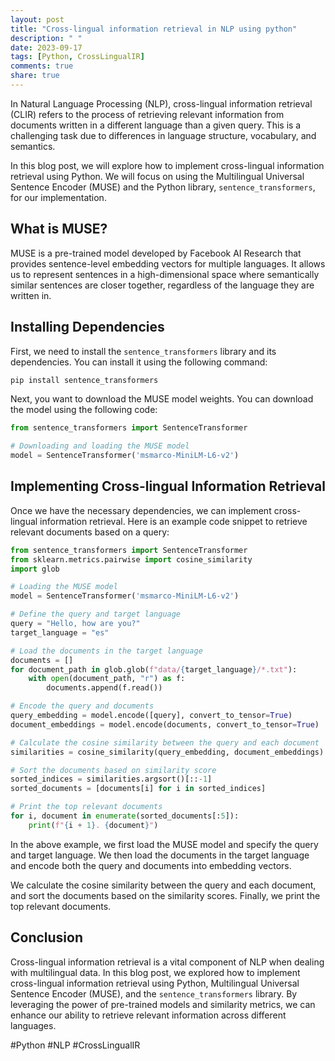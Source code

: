 ```yaml
---
layout: post
title: "Cross-lingual information retrieval in NLP using python"
description: " "
date: 2023-09-17
tags: [Python, CrossLingualIR]
comments: true
share: true
---
```


In Natural Language Processing (NLP), cross-lingual information retrieval (CLIR) refers to the process of retrieving relevant information from documents written in a different language than a given query. This is a challenging task due to differences in language structure, vocabulary, and semantics.

In this blog post, we will explore how to implement cross-lingual information retrieval using Python. We will focus on using the Multilingual Universal Sentence Encoder (MUSE) and the Python library, `sentence_transformers`, for our implementation.

## What is MUSE?

MUSE is a pre-trained model developed by Facebook AI Research that provides sentence-level embedding vectors for multiple languages. It allows us to represent sentences in a high-dimensional space where semantically similar sentences are closer together, regardless of the language they are written in.

## Installing Dependencies

First, we need to install the `sentence_transformers` library and its dependencies. You can install it using the following command:

```python
pip install sentence_transformers
```

Next, you want to download the MUSE model weights. You can download the model using the following code:

```python
from sentence_transformers import SentenceTransformer

# Downloading and loading the MUSE model
model = SentenceTransformer('msmarco-MiniLM-L6-v2')
```

## Implementing Cross-lingual Information Retrieval

Once we have the necessary dependencies, we can implement cross-lingual information retrieval. Here is an example code snippet to retrieve relevant documents based on a query:

```python
from sentence_transformers import SentenceTransformer
from sklearn.metrics.pairwise import cosine_similarity
import glob

# Loading the MUSE model
model = SentenceTransformer('msmarco-MiniLM-L6-v2')

# Define the query and target language
query = "Hello, how are you?"
target_language = "es"

# Load the documents in the target language
documents = []
for document_path in glob.glob(f"data/{target_language}/*.txt"):
    with open(document_path, "r") as f:
        documents.append(f.read())

# Encode the query and documents
query_embedding = model.encode([query], convert_to_tensor=True)
document_embeddings = model.encode(documents, convert_to_tensor=True)

# Calculate the cosine similarity between the query and each document
similarities = cosine_similarity(query_embedding, document_embeddings).flatten()

# Sort the documents based on similarity score
sorted_indices = similarities.argsort()[::-1]
sorted_documents = [documents[i] for i in sorted_indices]

# Print the top relevant documents
for i, document in enumerate(sorted_documents[:5]):
    print(f"{i + 1}. {document}")
```

In the above example, we first load the MUSE model and specify the query and target language. We then load the documents in the target language and encode both the query and documents into embedding vectors.

We calculate the cosine similarity between the query and each document, and sort the documents based on the similarity scores. Finally, we print the top relevant documents.

## Conclusion

Cross-lingual information retrieval is a vital component of NLP when dealing with multilingual data. In this blog post, we explored how to implement cross-lingual information retrieval using Python, Multilingual Universal Sentence Encoder (MUSE), and the `sentence_transformers` library. By leveraging the power of pre-trained models and similarity metrics, we can enhance our ability to retrieve relevant information across different languages.

#Python #NLP #CrossLingualIR